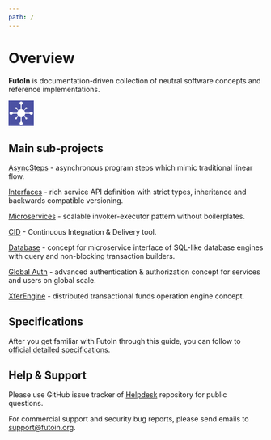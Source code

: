 ```yaml
---
path: /
---
```


# Overview

>
**FutoIn** is documentation-driven collection of neutral software concepts and reference implementations.

![Logo](imgsrc/futoin_logo.png)

## Main sub-projects

[AsyncSteps](/asyncsteps/) - asynchronous program steps which mimic traditional linear flow.

[Interfaces](/ifaces/) - rich service API definition with strict types, inheritance and backwards compatible versioning.

[Microservices](/microservices/) - scalable invoker-executor pattern without boilerplates.

[CID](/cid/) - Continuous Integration & Delivery tool.

[Database](/db/) - concept for microservice interface of SQL-like database engines with query and non-blocking transaction builders.

[Global Auth](/auth/) - advanced authentication & authorization concept for services and users on global scale.

[XferEngine](/xferengine/) - distributed transactional funds operation engine concept.

## Specifications

After you get familiar with FutoIn through this guide, you can follow to [official detailed specifications](https://specs.futoin.org/).

## Help & Support

Please use GitHub issue tracker of [Helpdesk](https://github.com/futoin/helpdesk) repository for public questions.

For commercial support and security bug reports, please send emails to [support@futoin.org](mailto:support@futoin.org).
